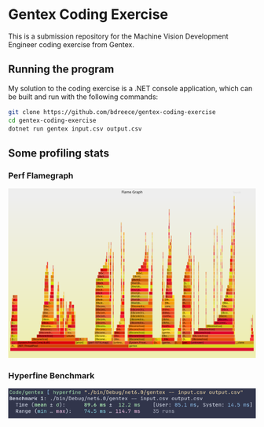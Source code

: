 # Gentex Coding Exercise

This is a submission repository for the Machine Vision Development Engineer
coding exercise from Gentex.

## Running the program

My solution to the coding exercise is a .NET console application, which can be
built and run with the following commands:

```bash
git clone https://github.com/bdreece/gentex-coding-exercise
cd gentex-coding-exercise
dotnet run gentex input.csv output.csv
```

## Some profiling stats

### Perf Flamegraph

![Perf Flamegraph](flamegraph.svg)

### Hyperfine Benchmark

![Hyperfine Benchmark](hyperfine.png)

